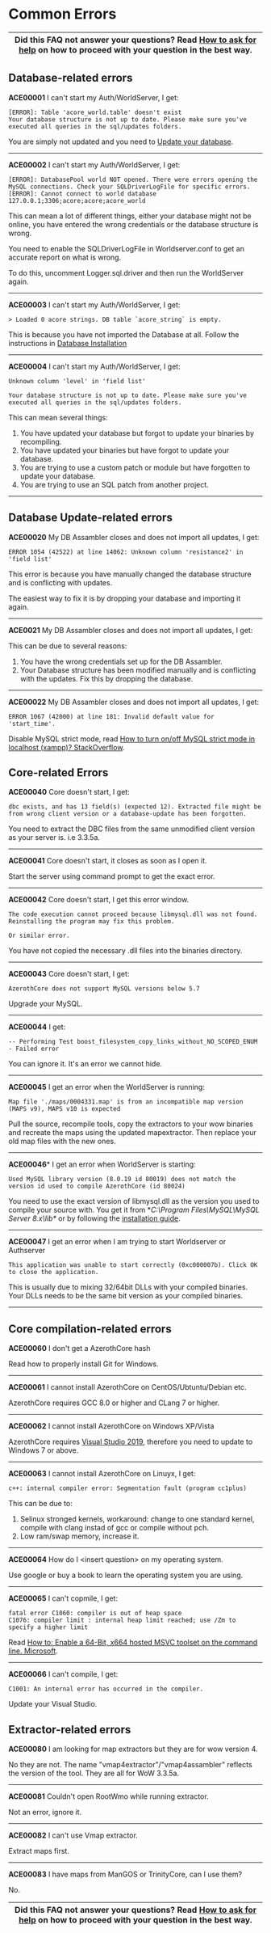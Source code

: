 # Common Errors

| Did this FAQ not answer your questions? Read [How to ask for help](how-to-ask-for-help.md) on how to proceed with your question in the best way. |
| --- |

## Database-related errors

**ACE00001** I can't start my Auth/WorldServer, I get:
```
[ERROR]: Table 'acore_world.table' doesn't exist
Your database structure is not up to date. Please make sure you've executed all queries in the sql/updates folders.
```
You are simply not updated and you need to [Update your database](database-keeping-the-server-up-to-date.md).

---------------------------------------------------------

**ACE00002** I can't start my Auth/WorldServer, I get:
```
[ERROR]: DatabasePool world NOT opened. There were errors opening the MySQL connections. Check your SQLDriverLogFile for specific errors.
[ERROR]: Cannot connect to world database 127.0.0.1;3306;acore;acore;acore_world
```
This can mean a lot of different things, either your database might not be online, you have entered the wrong credentials or the database structure is wrong.

You need to enable the SQLDriverLogFile in Worldserver.conf to get an accurate report on what is wrong.

To do this, uncomment Logger.sql.driver and then run the WorldServer again.

---------------------------------------------------------

**ACE00003** I can't start my Auth/WorldServer, I get:
```
> Loaded 0 acore strings. DB table `acore_string` is empty.
```
This is because you have not imported the Database at all. Follow the instructions in [Database Installation](database-installation.md)

---------------------------------------------------------

**ACE00004** I can't start my Auth/WorldServer, I get:
```
Unknown column 'level' in 'field list'

Your database structure is not up to date. Please make sure you've executed all queries in the sql/updates folders.
```
This can mean several things:

1. You have updated your database but forgot to update your binaries by recompiling.
2. You have updated your binaries but have forgot to update your database.
3. You are trying to use a custom patch or module but have forgotten to update your database.
4. You are trying to use an SQL patch from another project.

---------------------------------------------------------

## Database Update-related errors

**ACE00020** My DB Assambler closes and does not import all updates, I get:
```
ERROR 1054 (42522) at line 14062: Unknown column 'resistance2' in 'field list'
```
This error is because you have manually changed the database structure and is conflicting with updates.

The easiest way to fix it is by dropping your database and importing it again.

---------------------------------------------------------

**ACE0021** My DB Assambler closes and does not import all updates, I get:

This can be due to several reasons:

1. You have the wrong credentials set up for the DB Assambler.
2. Your Database structure has been modified manually and is conflicting with the updates. Fix this by dropping the database.

---------------------------------------------------------

**ACE00022** My DB Assambler closes and does not import all updates, I get:
```
ERROR 1067 (42000) at line 181: Invalid default value for 'start_time'.
```
Disable MySQL strict mode, read [How to turn on/off MySQL strict mode in localhost (xampp)? StackOverflow](https://stackoverflow.com/questions/40881773/how-to-turn-on-off-mysql-strict-mode-in-localhost-xampp).

## Core-related Errors

**ACE00040** Core doesn't start, I get:
```
dbc exists, and has 13 field(s) (expected 12). Extracted file might be from wrong client version or a database-update has been forgotten.
```
You need to extract the DBC files from the same unmodified client version as your server is. i.e 3.3.5a.

---------------------------------------------------------

**ACE00041** Core doesn't start, it closes as soon as I open it.

Start the server using command prompt to get the exact error.

---------------------------------------------------------

**ACE00042** Core doesn't start, I get this error window.

```
The code execution cannot proceed because libmysql.dll was not found. Reinstalling the program may fix this problem.

Or similar error.
```
You have not copied the necessary .dll files into the binaries directory.

---------------------------------------------------------

**ACE00043** Core doesn't start, I get:
```
AzerothCore does not support MySQL versions below 5.7
```
Upgrade your MySQL.

---------------------------------------------------------

**ACE00044** I get:
```
-- Performing Test boost_filesystem_copy_links_without_NO_SCOPED_ENUM - Failed error
```
You can ignore it. It's an error we cannot hide.

---------------------------------------------------------

**ACE00045** I get an error when the WorldServer is running:
```
Map file './maps/0004331.map' is from an incompatible map version (MAPS v9), MAPS v10 is expected
```
Pull the source, recompile tools, copy the extractors to your wow binaries and recreate the maps using the updated mapextractor. Then replace your old map files with the new ones.

---------------------------------------------------------

**ACE00046*** I get an error when WorldServer is starting:
```
Used MySQL library version (8.0.19 id 80019) does not match the version id used to compile AzerothCore (id 80024)
```` 
You need to use the exact version of libmysql.dll as the version you used to compile your source with. You get it from **C:\Program Files\MySQL\MySQL Server 8.x\lib\** or by following the [installation guide](https://www.azerothcore.org/wiki/windows-core-installation#compiling-the-source).

---------------------------------------------------------

**ACE00047** I get an error when I am trying to start Worldserver or Authserver
```
This application was unable to start correctly (0xc000007b). Click OK to close the application.
```
This is usually due to mixing 32/64bit DLLs with your compiled binaries. Your DLLs needs to be the same bit version as your compiled binaries.

---------------------------------------------------------

## Core compilation-related errors

**ACE00060** I don't get a AzerothCore hash

Read how to properly install Git for Windows.

---------------------------------------------------------

**ACE00061** I cannot install AzerothCore on CentOS/Ubtuntu/Debian etc.

AzerothCore requires GCC 8.0 or higher and CLang 7 or higher.

---------------------------------------------------------

**ACE00062** I cannot install AzerothCore on Windows XP/Vista

AzerothCore requires [Visual Studio 2019](https://docs.microsoft.com/en-us/visualstudio/releases/2019/system-requirements), therefore you need to update to Windows 7 or above.

---------------------------------------------------------

**ACE00063** I cannot install AzerothCore on Linuyx, I get:
```
c++: internal compiler error: Segmentation fault (program cc1plus)
```
This can be due to:
1. Selinux stronged kernels, workaround: change to one standard kernel, compile with clang instad of gcc or compile without pch.
2. Low ram/swap memory, increase it.

---------------------------------------------------------

**ACE00064** How do I \<insert question\> on my operating system.

Use google or buy a book to learn the operating system you are using.

---------------------------------------------------------

**ACE00065** I can't copmile, I get:
```
fatal error C1060: compiler is out of heap space
C1076: compiler limit : internal heap limit reached; use /Zm to specify a higher limit
```
Read [How to: Enable a 64-Bit, x664 hosted MSVC toolset on the command line. Microsoft](https://docs.microsoft.com/en-us/cpp/build/how-to-enable-a-64-bit-visual-cpp-toolset-on-the-command-line?redirectedfrom=MSDN&view=msvc-160).

---------------------------------------------------------

**ACE00066** I can't compile, I get:
```
C1001: An internal error has occurred in the compiler.
```
Update your Visual Studio.

## Extractor-related errors

**ACE00080** I am looking for map extractors but they are for wow version 4.

No they are not. The name "vmap4extractor"/"vmap4assambler" reflects the version of the tool. They are all for WoW 3.3.5a.

---------------------------------------------------------

**ACE00081** Couldn't open RootWmo while running extractor.

Not an error, ignore it.

---------------------------------------------------------

**ACE00082** I can't use Vmap extractor.

Extract maps first.

---------------------------------------------------------

**ACE00083** I have maps from ManGOS or TrinityCore, can I use them?

No.

| Did this FAQ not answer your questions? Read [How to ask for help](how-to-ask-for-help.md) on how to proceed with your question in the best way. |
| --- |
